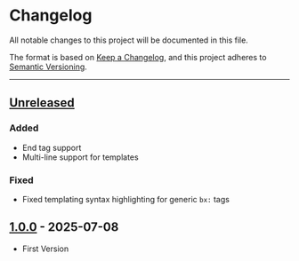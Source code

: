 # Changelog

All notable changes to this project will be documented in this file.

The format is based on [Keep a Changelog](https://keepachangelog.com/en/1.0.0/),
and this project adheres to [Semantic Versioning](https://semver.org/spec/v2.0.0.html).

* * *

## [Unreleased]

### Added

- End tag support
- Multi-line support for templates

### Fixed

- Fixed templating syntax highlighting for generic `bx:` tags

## [1.0.0] - 2025-07-08

- First Version

[unreleased]: https://github.com/ortus-boxlang/boxlang.tmbundle/compare/v1.0.0...HEAD
[1.0.0]: https://github.com/ortus-boxlang/boxlang.tmbundle/compare/bd7a050dae5a4cde7b04ce7e628f88bd25fb9740...v1.0.0
